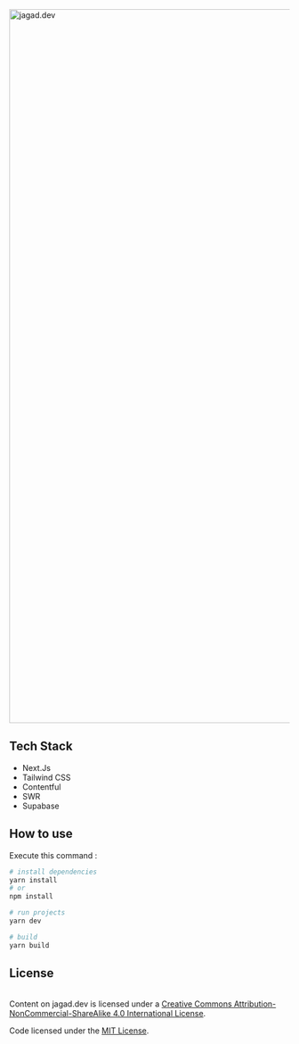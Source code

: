 <img width="1280" alt="jagad.dev" src="https://user-images.githubusercontent.com/41937681/153795451-a184650f-39b9-43e1-b43e-d3a4b5b837ec.png">

## Tech Stack

- Next.Js
- Tailwind CSS
- Contentful
- SWR
- Supabase

## How to use

Execute this command :

```bash
# install dependencies
yarn install
# or
npm install

# run projects
yarn dev

# build
yarn build
```

## License

</a><br />Content on jagad.dev is licensed under a <a rel="license" href="http://creativecommons.org/licenses/by-nc-sa/4.0/">Creative Commons Attribution-NonCommercial-ShareAlike 4.0 International License</a>.

Code licensed under the <a href="https://github.com/jagadyudha/jagad.dev/blob/main/LICENSE.md">MIT License</a>.
